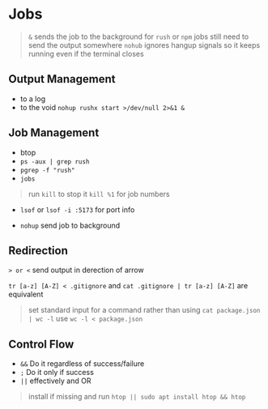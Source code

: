 # Jobs

> `&` sends the job to the background
> for `rush` or `npm` jobs still need to send the output somewhere
> `nohub` ignores hangup signals so it keeps running even if the terminal closes

## Output Management

- to a log
- to the void `nohup rushx start >/dev/null 2>&1 &`

## Job Management

- btop
- `ps -aux | grep rush`
- `pgrep -f "rush"`
- `jobs`

> run `kill` to stop it
> `kill %1` for job numbers

- `lsof` or `lsof -i :5173` for port info

- `nohup` send job to background

## Redirection

`> or <` send output in derection of arrow

`tr [a-z] [A-Z] < .gitignore` and `cat .gitignore | tr [a-z] [A-Z]` are equivalent

> set standard input for a command rather than using `cat package.json | wc -l` use `wc -l < package.json`

## Control Flow

- `&&` Do it regardless of success/failure
- `;` Do it only if success
- `||` effectively and OR

> install if missing and run
> `htop || sudo apt install htop && htop`
